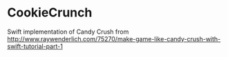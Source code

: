 # CookieCrunch
Swift implementation of Candy Crush from http://www.raywenderlich.com/75270/make-game-like-candy-crush-with-swift-tutorial-part-1
